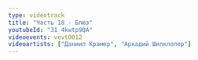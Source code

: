 ```yaml
---
type: videotrack
title: "Часть 18 - Блюз"
youtubeId: "31_4kwtp9QA"
videoevents: vevt0012
videoartists: ["Даниил Крамер", "Аркадий Шилклопер"]
---
```

